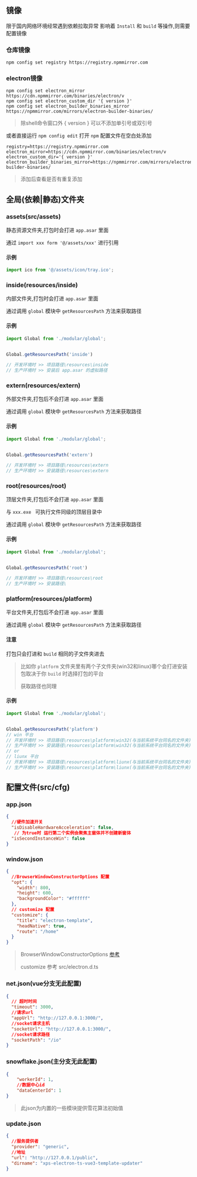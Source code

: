 ## 镜像

限于国内网络环境经常遇到依赖拉取异常 影响着 `Install` 和 `build` 等操作,则需要配置镜像

### 仓库镜像

```shell
npm config set registry https://registry.npmmirror.com
```

### electron镜像

```shell
npm config set electron_mirror https://cdn.npmmirror.com/binaries/electron/v
npm config set electron_custom_dir '{ version }'
npm config set electron_builder_binaries_mirror https://npmmirror.com/mirrors/electron-builder-binaries/
```

> 除shell命令窗口外 { version } 可以不添加单引号或双引号

或者直接运行 `npm config edit` 打开 `npm` 配置文件在空白处添加

```
registry=https://registry.npmmirror.com
electron_mirror=https://cdn.npmmirror.com/binaries/electron/v
electron_custom_dir='{ version }'
electron_builder_binaries_mirror=https://npmmirror.com/mirrors/electron-builder-binaries/
```

> 添加后查看是否有重复添加



## 全局(依赖|静态)文件夹

### assets(src/assets)

静态资源文件夹,打包时会打进 `app.asar` 里面

通过 ``import xxx form '@/assets/xxx'`` 进行引用

#### 示例

```ts
import ico from '@/assets/icon/tray.ico';
```



### inside(resources/inside)

内部文件夹,打包时会打进 `app.asar` 里面

通过调用 `global` 模块中 `getResourcesPath` 方法来获取路径

#### 示例

```ts
import Global from './modular/global';


Global.getResourcesPath('inside') 

// 开发环境时 >> 项目路径\resources\inside
// 生产环境时 >> 安装后 app.asar 的虚拟路径
```




### extern(resources/extern)

外部文件夹,打包后不会打进 `app.asar` 里面

通过调用 `global` 模块中 `getResourcesPath` 方法来获取路径

#### 示例

```ts
import Global from './modular/global';


Global.getResourcesPath('extern') 

// 开发环境时 >> 项目路径\resources\extern
// 生产环境时 >> 安装路径\resources\extern
```



### root(resources/root)

顶层文件夹,打包后不会打进 `app.asar` 里面 

与 `xxx.exe ` 可执行文件同级的顶层目录中

通过调用 `global` 模块中 `getResourcesPath` 方法来获取路径

#### 示例

```ts
import Global from './modular/global';


Global.getResourcesPath('root') 

// 开发环境时 >> 项目路径\resources\root
// 生产环境时 >> 安装路径\
```



### platform(resources/platform)

平台文件夹,打包后不会打进 `app.asar` 里面 

通过调用 `global` 模块中 `getResourcesPath` 方法来获取路径

#### 注意

打包只会打进和 `build` 相同的子文件夹进去

> 比如你 `platform` 文件夹里有两个子文件夹(win32和linux)哪个会打进安装包取决于你 `build` 时选择打包的平台
>
> 获取路径也同理

#### 示例

```ts
import Global from './modular/global';


Global.getResourcesPath('platform') 
// win 平台
// 开发环境时 >> 项目路径\resources\platform\win32(与当前系统平台同名的文件夹)
// 生产环境时 >> 安装路径\resources\platform\win32(与当前系统平台同名的文件夹)
// or
// liunx 平台
// 开发环境时 >> 项目路径\resources\platform\liunx(与当前系统平台同名的文件夹)
// 生产环境时 >> 安装路径\resources\platform\liunx(与当前系统平台同名的文件夹)
```




## 配置文件(src/cfg)

### app.json 

```json
{
  //硬件加速开关  
  "isDisableHardwareAcceleration": false,
   // 为true时 运行第二个实例会聚焦主窗体并不创建新窗体
  "isSecondInstanceWin": false
}
```



### window.json

```json
{
  //BrowserWindowConstructorOptions 配置
  "opt": {
    "width": 800,
    "height": 600,
    "backgroundColor": "#ffffff"
  },
  // customize 配置
  "customize": {
    "title": "electron-template",
    "headNative": true,
    "route": "/home"
  }
}
```

> BrowserWindowConstructorOptions [参考](https://www.electronjs.org/zh/docs/latest/api/browser-window#new-browserwindowoptions)
>
> customize 参考 src/electron.d.ts



### net.json(vue分支无此配置)

```json
{
  // 超时时间
  "timeout": 3000,
  //请求url
  "appUrl": "http://127.0.0.1:3000/",
  //socket请求主机 
  "socketUrl": "http://127.0.0.1:3000/",
  //socket请求路径  
  "socketPath": "/io"
}
```



### snowflake.json(主分支无此配置)

```json
{
    "workerId": 1,
    //数据中心id
    "dataCenterId": 1
}
```

> 此json为内置的一些模块提供雪花算法初始值



### update.json

```json
{
  //服务提供者
  "provider": "generic",
  //地址
  "url": "http://127.0.0.1/public",
  "dirname": "xps-electron-ts-vue3-template-updater"
}
```



